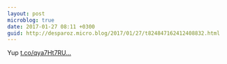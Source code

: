 ```yaml
---
layout: post
microblog: true
date: 2017-01-27 08:11 +0300
guid: http://desparoz.micro.blog/2017/01/27/t824847162412408832.html
---
```

Yup [t.co/qya7Ht7RU...](https://t.co/qya7Ht7RUP)
